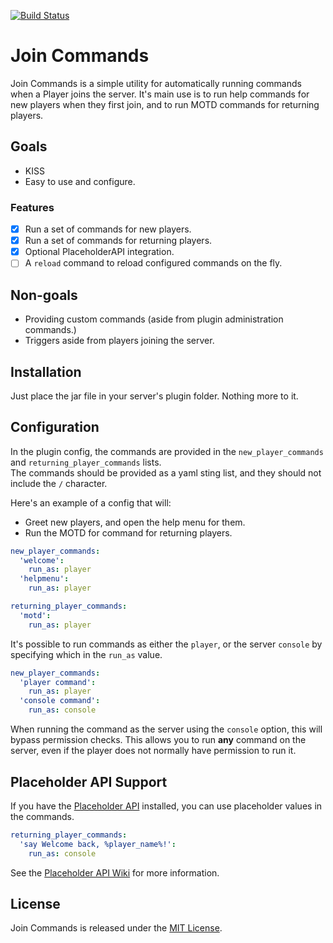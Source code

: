 [![Build Status](https://app.travis-ci.com/AlexiWolf/JoinCommands.svg?branch=main)](https://app.travis-ci.com/AlexiWolf/JoinCommands)

# Join Commands

Join Commands is a simple utility for automatically running commands when a Player joins the server.  It's main use is
to run help commands for new players when they first join, and to run MOTD commands for returning players.

## Goals

- KISS
- Easy to use and configure.

### Features

- [x] Run a set of commands for new players.
- [x] Run a set of commands for returning players.
- [x] Optional PlaceholderAPI integration.
- [ ] A `reload` command to reload configured commands on the fly.

## Non-goals

- Providing custom commands (aside from plugin administration commands.)
- Triggers aside from players joining the server.

## Installation

Just place the jar file in your server's plugin folder.  Nothing more to it.

## Configuration

In the plugin config, the commands are provided in the `new_player_commands` and `returning_player_commands` lists.  
The commands should be provided as a yaml sting list, and they should not include the `/` character.

Here's an example of a config that will:

- Greet new players, and open the help menu for them.
- Run the MOTD for command for returning players.

```yaml
new_player_commands:
  'welcome':
    run_as: player
  'helpmenu':
    run_as: player

returning_player_commands:
  'motd':
    run_as: player
```

It's possible to run commands as either the `player`, or the server `console` by specifying which in the `run_as` 
value.

```yaml
new_player_commands:
  'player command':
    run_as: player
  'console command':
    run_as: console
```

When running the command as the server using the `console` option, this will bypass permission checks.  This allows 
you to run **any** command on the server, even if the player does not normally have permission to run it. 

## Placeholder API Support

If you have the [Placeholder API](https://placeholderapi.com) installed, you can use placeholder
values in the commands.

```yaml
returning_player_commands:
  'say Welcome back, %player_name%!':
    run_as: console
```

See the [Placeholder API Wiki](https://github.com/PlaceholderAPI/PlaceholderAPI/wiki) for more information.

## License

Join Commands is released under the [MIT License](LICENSE).
